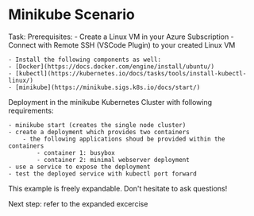 # Minikube Scenario

Task: 
Prerequisites:
    - Create a Linux VM in your Azure Subscription
    - Connect with Remote SSH (VSCode Plugin) to your created Linux VM

    - Install the following components as well:
    - [Docker](https://docs.docker.com/engine/install/ubuntu/)
    - [kubectl](https://kubernetes.io/docs/tasks/tools/install-kubectl-linux/)
    - [minikube](https://minikube.sigs.k8s.io/docs/start/)

Deployment in the minikube Kubernetes Cluster with following requirements:

    - minikube start (creates the single node cluster)
    - create a deployment which provides two containers
        - the following applications shoud be provided within the containers
            - container 1: busybox
            - container 2: minimal webserver deployment
    - use a service to expose the deployment
    - test the deployed service with kubectl port forward

This example is freely expandable.
Don't hesitate to ask questions!

Next step: refer to the expanded excercise
